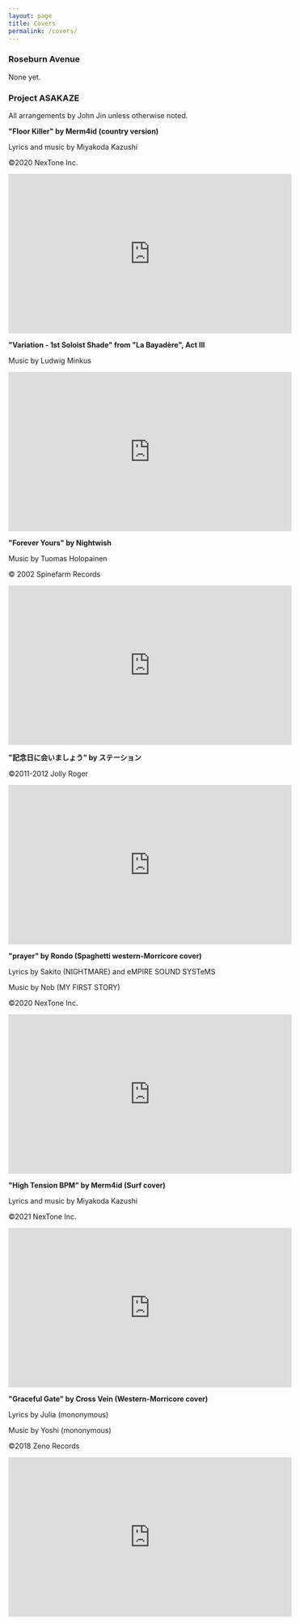 ```yaml
---
layout: page
title: Covers
permalink: /covers/
---
```


### Roseburn Avenue

None yet.

### Project ASAKAZE

All arrangements by John Jin unless otherwise noted.

<b>"Floor Killer" by Merm4id (country version)</b>

Lyrics and music by Miyakoda Kazushi

©2020 NexTone Inc.

<iframe width="560" height="315" src="https://www.youtube.com/embed/N7y-Ic1J3Qg" frameborder="0" allow="autoplay; encrypted-media" allowfullscreen></iframe>

<b>"Variation - 1st Soloist Shade" from "La Bayadère", Act III</b>

Music by Ludwig Minkus

<iframe width="560" height="315" src="https://www.youtube.com/embed/69P__8zRs1s" frameborder="0" allow="autoplay; encrypted-media" allowfullscreen></iframe>

<b>"Forever Yours" by Nightwish</b>

Music by Tuomas Holopainen

© 2002 Spinefarm Records

<iframe width="560" height="315" src="https://www.youtube.com/embed/pGd43TsIvlE" frameborder="0" allow="autoplay; encrypted-media" allowfullscreen></iframe>

<b>"記念日に会いましょう" by ステーション</b>

©2011-2012 Jolly Roger

<iframe width="560" height="315" src="https://www.youtube.com/embed/yh09zjyykMI" frameborder="0" allow="autoplay; encrypted-media" allowfullscreen></iframe>


<b>"prayer" by Rondo (Spaghetti western-Morricore cover)</b>

Lyrics by Sakito (NIGHTMARE) and eMPIRE SOUND SYSTeMS

Music by Nob (MY FIRST STORY)

©2020 NexTone Inc.

<iframe width="560" height="315" src="https://www.youtube.com/embed/uEBsq2M07DM" frameborder="0" allow="autoplay; encrypted-media" allowfullscreen></iframe>


<b>"High Tension BPM" by Merm4id (Surf cover)</b>

Lyrics and music by Miyakoda Kazushi

©2021 NexTone Inc.

<iframe width="560" height="315" src="https://www.youtube.com/embed/0YsSD0rnSgw" frameborder="0" allow="autoplay; encrypted-media" allowfullscreen></iframe>


<b>"Graceful Gate" by Cross Vein (Western-Morricore cover)</b>

Lyrics by Julia (mononymous)

Music by Yoshi (mononymous)

©2018 Zeno Records

<iframe width="560" height="315" src="https://www.youtube.com/embed/L77od8xO5mM" frameborder="0" allow="autoplay; encrypted-media" allowfullscreen></iframe>
